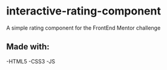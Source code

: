 # interactive-rating-component
A simple rating component for the FrontEnd Mentor challenge
## Made with:
  -HTML5
  -CSS3
  -JS
